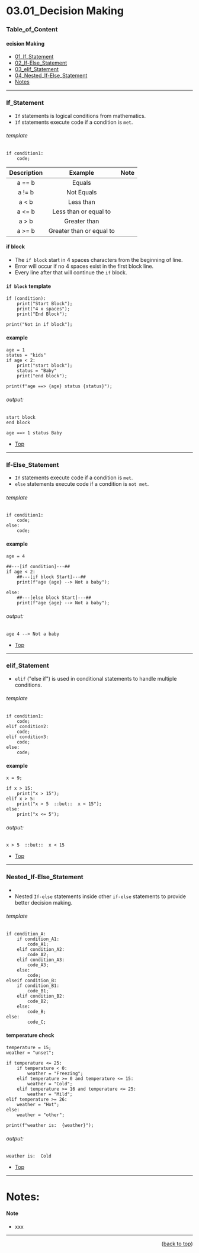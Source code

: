 <a name="topage"></a>

# 03.01_Decision Making

### Table_of_Content

#### ecision Making
* [01_If_Statement](#If_Statement)
* [02_If-Else_Statement](#If-Else_Statement)
* [03_elif_Statement](#elif_Statement)
* [04_Nested_If-Else_Statement](#Nested_If-Else_Statement)
* [Notes](#Notes)


----


### If_Statement

* `If` statements is logical conditions from mathematics.
* `If` statements execute code if a condition is `met`.
  
###### template

```
if condition1:
    code;
```

| Description | Example | Note | 
| :-: | :-: | :-: | 
| a == b | Equals |  | 
| a != b | Not Equals |   | 
| a < b | Less than |  | 
| a <= b | Less than or equal to |   | 
| a > b | Greater than |  |
| a >= b | Greater than or equal to |   | 

#### if block 

* The `if block` start in 4 spaces characters from the beginning of line.
* Error will occur if no 4 spaces exist in the first block line.
* Every line after that will continue the `if` block.

#### `if block` template
```
if (condition):
    print("Start Block");
    print("4 x spaces");
    print("End Block");

print("Not in if block");
```


#### example

```
age = 1
status = "kids"
if age < 2:
    print("start block");
    status = "Baby"
    print("end block");

print(f"age ==> {age} status {status}");
```

###### output: 

```
start block
end block

age ==> 1 status Baby
```

* [Top](#Table_of_Content)
----

### If-Else_Statement

* `If` statements execute code if a condition is `met`.
* `else` statements execute code if a condition is `not met`.

 
###### template

```
if condition1:
    code;
else:
    code;
```

#### example

```
age = 4

##---[if condition]---##
if age < 2:
    ##---[if block Start]---##
    print(f"age {age} --> Not a baby");

else:
    ##---[else block Start]---##
    print(f"age {age} --> Not a baby");
```

###### output: 

```
age 4 --> Not a baby
```

* [Top](#Table_of_Content)
----


### elif_Statement

* `elif` ("else if") is used in conditional statements to handle multiple conditions.


###### template

```
if condition1:
    code;
elif condition2:
    code;
elif condition3:
    code;
else:
    code;
```

#### example

```
x = 9;

if x > 15:
    print("x > 15");
elif x > 5:
    print("x > 5  ::but::  x < 15");
else:
    print("x <= 5");
```

###### output: 
```
x > 5  ::but::  x < 15
```

* [Top](#Table_of_Content)
----


### Nested_If-Else_Statement

* 
* Nested `If-else` statements inside other `if-else` statements to provide better decision making.


###### template

```
if condition_A:
    if condition_A1:
        code_A1;
    elif condition_A2:
        code_A2;
    elif condition_A3:
        code_A3;
    else:
        code;
elseif condition_B:
    if condition_B1:
        code_B1;
    elif condition_B2:
        code_B2;
    else:
        code_B;
else: 
        code_C;
```


#### temperature check

```
temperature = 15;
weather = "unset";

if temperature <= 25:
    if temperature < 0:
        weather = "Freezing";
    elif temperature >= 0 and temperature <= 15:
        weather = "Cold";
    elif temperature >= 16 and temperature <= 25:
        weather = "Mild";
elif temperature >= 26:
    weather = "Hot";
else:
    weather = "other";
  
print(f"weather is:  {weather}");
```

###### output: 

```
weather is:  Cold
```
 

* [Top](#Table_of_Content)
----

# Notes:

#### Note

* xxx

----

<p align="right">(<a href="#topage">back to top</a>)</p>
<br/>
<br/>
